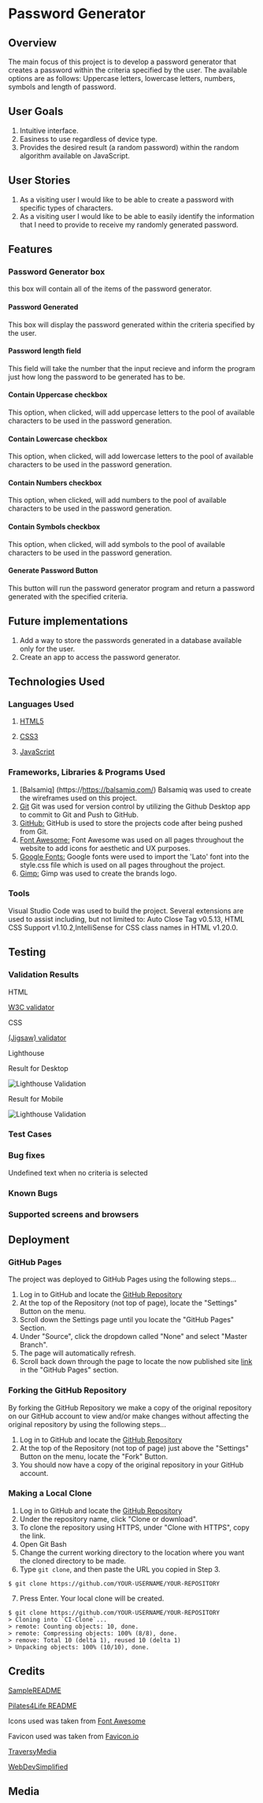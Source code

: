 # Password Generator
 
## Overview
The main focus of this project is to develop a password generator that creates a password within the criteria specified by the user. The available options are as follows: Uppercase letters, lowercase letters, numbers, symbols and length of password.

## User Goals
1. Intuitive interface.
2. Easiness to use regardless of device type.
3. Provides the desired result (a random password) within the random algorithm available on JavaScript.

## User Stories
1. As a visiting user I would like to be able to create a password with specific types of characters.
2. As a visiting user I would like to be able to easily identify the information that I need to provide to receive my randomly generated password.

## Features
### Password Generator box
this box will contain all of the items of the password generator.
#### Password Generated
This box will display the password generated within the criteria specified by the user.
#### Password length field
This field will take the number that the input recieve and inform the program just how long the password to be generated has to be.
#### Contain Uppercase checkbox
This option, when clicked, will add uppercase letters to the pool of available characters to be used in the password generation.
#### Contain Lowercase checkbox
This option, when clicked, will add lowercase letters to the pool of available characters to be used in the password generation.
#### Contain Numbers checkbox
This option, when clicked, will add numbers to the pool of available characters to be used in the password generation.
#### Contain Symbols checkbox
This option, when clicked, will add symbols to the pool of available characters to be used in the password generation.
#### Generate Password Button
This button will run the password generator program and return a password generated with the specified criteria.

## Future implementations
1. Add a way to store the passwords generated in a database available only for the user.
2. Create an app to access the password generator.

## Technologies Used
### Languages Used
1. [HTML5](https://en.wikipedia.org/wiki/HTML5)

2. [CSS3](https://en.wikipedia.org/wiki/Cascading_Style_Sheets)

3. [JavaScript](https://en.wikipedia.org/wiki/JavaScript)

### Frameworks, Libraries & Programs Used
1. [Balsamiq] (https://https://balsamiq.com/)
    Balsamiq was used to create the wireframes used on this project.
2. [Git](https://git-scm.com/)
    Git was used for version control by utilizing the Github Desktop app to commit to Git and Push to GitHub.
3. [GitHub:](https://github.com/)
    GitHub is used to store the projects code after being pushed from Git.
4. [Font Awesome:](https://fontawesome.com/)
    Font Awesome was used on all pages throughout the website to add icons for aesthetic and UX purposes.
5. [Google Fonts:](https://fonts.google.com/)
    Google fonts were used to import the 'Lato' font into the style.css file which is used on all pages throughout the project.
6. [Gimp:](https://www.gimp.org/)
    Gimp was used to create the brands logo.

### Tools
Visual Studio Code was used to build the project. Several extensions are used to assist including, but not limited to: Auto Close Tag v0.5.13, HTML CSS Support v1.10.2,IntelliSense for CSS class names in HTML v1.20.0.

## Testing

### Validation Results
HTML

[W3C validator](https:)

CSS

[(Jigsaw) validator](https://)

Lighthouse



Result for Desktop 

![Lighthouse Validation](https://)

Result for Mobile

![Lighthouse Validation](https://)

### Test Cases

### Bug fixes
Undefined text when no criteria is selected

### Known Bugs

### Supported screens and browsers

## Deployment

### GitHub Pages

The project was deployed to GitHub Pages using the following steps...

1. Log in to GitHub and locate the [GitHub Repository](https://github.com/nellymaw/pilates-4-life)
2. At the top of the Repository (not top of page), locate the "Settings" Button on the menu.
3. Scroll down the Settings page until you locate the "GitHub Pages" Section.
4. Under "Source", click the dropdown called "None" and select "Master Branch".
5. The page will automatically refresh.
6. Scroll back down through the page to locate the now published site [link](https://nellymaw.github.io/pilates-4-life/index.html) in the "GitHub Pages" section.

### Forking the GitHub Repository

By forking the GitHub Repository we make a copy of the original repository on our GitHub account to view and/or make changes without affecting the original repository by using the following steps...

1. Log in to GitHub and locate the [GitHub Repository](https://github.com/nellymaw/pilates-4-life)
2. At the top of the Repository (not top of page) just above the "Settings" Button on the menu, locate the "Fork" Button.
3. You should now have a copy of the original repository in your GitHub account.

### Making a Local Clone

1. Log in to GitHub and locate the [GitHub Repository](https://github.com/nellymaw/pilates-4-life)
2. Under the repository name, click "Clone or download".
3. To clone the repository using HTTPS, under "Clone with HTTPS", copy the link.
4. Open Git Bash
5. Change the current working directory to the location where you want the cloned directory to be made.
6. Type `git clone`, and then paste the URL you copied in Step 3.

```
$ git clone https://github.com/YOUR-USERNAME/YOUR-REPOSITORY
```

7. Press Enter. Your local clone will be created.

```
$ git clone https://github.com/YOUR-USERNAME/YOUR-REPOSITORY
> Cloning into `CI-Clone`...
> remote: Counting objects: 10, done.
> remote: Compressing objects: 100% (8/8), done.
> remove: Total 10 (delta 1), reused 10 (delta 1)
> Unpacking objects: 100% (10/10), done.
```

## Credits

[SampleREADME](https://github.com/Code-Institute-Solutions/SampleREADME)

[Pilates4Life README](https://github.com/nellymaw/pilates-4-life/blob/main/README.md)

Icons used was taken from [Font Awesome](https://fontawesome.com/)

Favicon used was taken from [Favicon.io](https://favicon.io/favicon-converter/)

[TraversyMedia](https://www.youtube.com/watch?v=duNmhKgtcsI)

[WebDevSimplified](https://www.youtube.com/watch?v=iKo9pDKKHnc)

## Media
